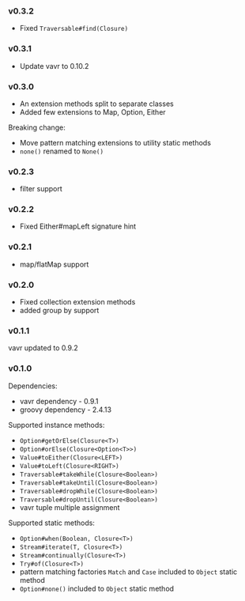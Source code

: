 ### v0.3.2
* Fixed `Traversable#find(Closure)`

### v0.3.1
* Update vavr to 0.10.2

### v0.3.0
* An extension methods split to separate classes
* Added few extensions to Map, Option, Either

Breaking change:
* Move pattern matching extensions to utility static methods
* `none()` renamed to `None()` 

### v0.2.3
* filter support

### v0.2.2
* Fixed Either#mapLeft signature hint

### v0.2.1
* map/flatMap support

### v0.2.0
* Fixed collection extension methods
* added group by support

### v0.1.1
vavr updated to 0.9.2

### v0.1.0
Dependencies:
* vavr dependency - 0.9.1
* groovy dependency - 2.4.13

Supported instance methods:
* `Option#getOrElse(Closure<T>)`
* `Option#orElse(Closure<Option<T>>)`
* `Value#toEither(Closure<LEFT>)`
* `Value#toLeft(Closure<RIGHT>)`
* `Traversable#takeWhile(Closure<Boolean>)`
* `Traversable#takeUntil(Closure<Boolean>)`
* `Traversable#dropWhile(Closure<Boolean>)`
* `Traversable#dropUntil(Closure<Boolean>)`
* vavr tuple multiple assignment

Supported static methods:
* `Option#when(Boolean, Closure<T>)`
* `Stream#iterate(T, Closure<T>)`
* `Stream#continually(Closure<T>)`
* `Try#of(Closure<T>)`
* pattern matching factories `Match` and `Case` included to `Object` static method
* `Option#none()` included to `Object` static method
